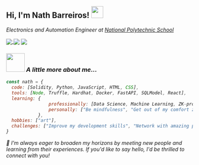 <h2> Hi, I'm Nath Barreiros! 
<img src="https://media.giphy.com/media/q3kBTEbu3InMQ/giphy.gif" width="32">
</h2>
<p><em>Electronics and Automation Engineer at <a href="https://www.epn.edu.ec/">National Polytechnic School</a>
<div>
  
  <a href="mailto:nathalia.barreirosf@gmail.com" target="_blank"> 
  <img  align="center"  src="https://img.shields.io/badge/-gmail-success" /></a><a  href="https://twitter.com/NathBarreiros"  target="_blank">
  <img  align="center"  src="https://img.shields.io/badge/-twitter-informational" /></a>
  <a  href="https://www.linkedin.com/in/nathbarreiros/"  target="_blank">
  <img  align="center"  src="https://img.shields.io/badge/-linkedin-important" /></a> 
</div>

### <img src="https://media.giphy.com/media/l0HlGeTBdTqMll15u/giphy.gif" width="50"> A little more about me...
  <!--- workingOn: ["Blockchain technology-based tracking system for coffee supply chain"], -->

```javascript
const nath = {
  code: [Solidity, Python, JavaScript, HTML, CSS],
  tools: [Node, Truffle, Hardhat, Docker, FastAPI, SQLModel, React],
  learning: {
                professionally: [Data Science, Machine Learning, ZK-proofs],
                personally: ["Be mindfulness", "Get out of my comfort zone"]
            },
  hobbies: ["art"],
  challenges: ["Improve my development skills", "Network with amazing people"]
}
```

👾 <em>I'm always eager to broaden my horizons by meeting new people and learning from their experiences. If you'd like to say hello, I'd be thrilled to connect with you!</em>
